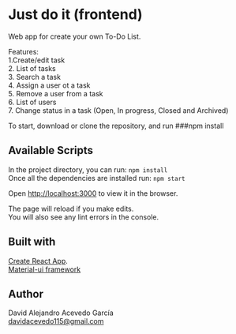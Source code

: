 # Just do it (frontend)
Web app for create your own To-Do List.

Features:<br/>
1.Create/edit task<br/>
2. List of tasks<br/>
3. Search a task<br/>
4. Assign a user ot a task<br/>
5. Remove a user from a task<br/>
6. List of users<br/>
7. Change status in a task (Open, In progress, Closed and Archived)<br/>

To start, download or clone the repository, and run ###npm install
## Available Scripts

In the project directory, you can run: `npm install`<br/>
Once all the dependencies are installed run: `npm start`

Open [http://localhost:3000](http://localhost:3000) to view it in the browser.

The page will reload if you make edits.<br />
You will also see any lint errors in the console.

## Built with
[Create React App](https://github.com/facebook/create-react-app).<br/>
[Material-ui framework](https://material-ui.com/) 

Author
--------
David Alejandro Acevedo García<br/>
davidacevedo115@gmail.com
